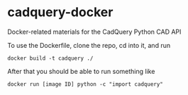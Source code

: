 # cadquery-docker
Docker-related materials for the CadQuery Python CAD API

To use the Dockerfile, clone the repo, cd into it, and run
```
docker build -t cadquery ./
```
After that you should be able to run something like
```
docker run [image ID] python -c "import cadquery"
```
